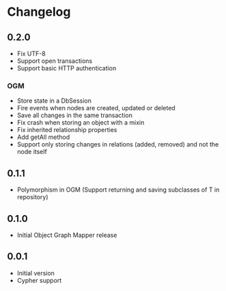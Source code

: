 # Changelog

## 0.2.0
- Fix UTF-8
- Support open transactions
- Support basic HTTP authentication

### OGM
- Store state in a DbSession
- Fire events when nodes are created, updated or deleted
- Save all changes in the same transaction
- Fix crash when storing an object with a mixin
- Fix inherited relationship properties
- Add getAll method
- Support only storing changes in relations (added, removed) and not the node itself

## 0.1.1
- Polymorphism in OGM (Support returning and saving subclasses of T in repository)

## 0.1.0
- Initial Object Graph Mapper release

## 0.0.1

- Initial version
- Cypher support
